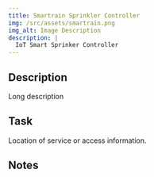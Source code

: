 ```yaml
---
title: Smartrain Sprinkler Controller
img: /src/assets/smartrain.png
img_alt: Image Description
description: |
  IoT Smart Sprinker Controller
---
```

## Description
Long description

## Task
Location of service or access information.

## Notes